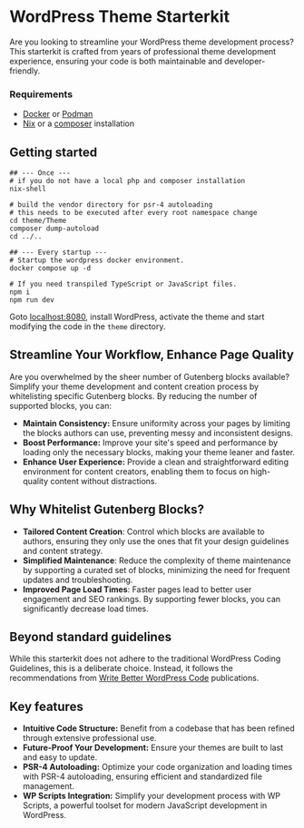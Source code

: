 # WordPress Theme Starterkit

Are you looking to streamline your WordPress theme development process?
This starterkit is crafted from years of professional theme development
experience, ensuring your code is both maintainable and developer-friendly.

### Requirements

- [Docker](https://www.docker.com/) or [Podman](https://podman.io/)
- [Nix](https://nix.dev/) or a [composer](https://getcomposer.org/) installation


## Getting started

```shell
## --- Once ---
# if you do not have a local php and composer installation
nix-shell

# build the vendor directory for psr-4 autoloading
# this needs to be executed after every root namespace change
cd theme/Theme
composer dump-autoload
cd ../..

## --- Every startup ---
# Startup the wordpress docker environment.
docker compose up -d

# If you need transpiled TypeScript or JavaScript files.
npm i
npm run dev
```

Goto [localhost:8080](http://localhost:8080/), install WordPress, activate
the theme and start modifying the code in the `theme` directory.

## Streamline Your Workflow, Enhance Page Quality

Are you overwhelmed by the sheer number of Gutenberg blocks available? Simplify your theme development and
content creation process by whitelisting specific Gutenberg blocks. By reducing the number of supported blocks, you can:

- **Maintain Consistency:** Ensure uniformity across your pages by limiting the blocks authors can use, preventing messy and inconsistent designs.
- **Boost Performance:** Improve your site's speed and performance by loading only the necessary blocks, making your theme leaner and faster.
- **Enhance User Experience:** Provide a clean and straightforward editing environment for content creators, enabling them to focus on high-quality content without distractions.

## Why Whitelist Gutenberg Blocks?

- **Tailored Content Creation**: Control which blocks are available to authors, ensuring they only use the ones that fit your design guidelines and content strategy.
- **Simplified Maintenance**: Reduce the complexity of theme maintenance by supporting a curated set of blocks, minimizing the need for frequent updates and troubleshooting.
- **Improved Page Load Times**: Faster pages lead to better user engagement and SEO rankings. By supporting fewer blocks, you can significantly decrease load times.


## Beyond standard guidelines

While this starterkit does not adhere to the traditional WordPress Coding
Guidelines, this is a deliberate choice. Instead, it follows the
recommendations from [Write Better WordPress Code](https://medium.com/write-better-wordpress-code) publications.

## Key features

- **Intuitive Code Structure:** Benefit from a codebase that has been refined through extensive professional use.
- **Future-Proof Your Development:** Ensure your themes are built to last and easy to update.
- **PSR-4 Autoloading:** Optimize your code organization and loading times with PSR-4 autoloading, ensuring efficient and standardized file management.
- **WP Scripts Integration:** Simplify your development process with WP Scripts, a powerful toolset for modern JavaScript development in WordPress.

